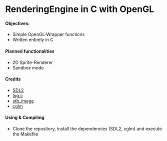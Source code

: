 # RenderingEngine in C with OpenGL

#### Objectives:
   - Simple OpenGL-Wrapper functions
   - Written entirely in C
    
#### Planned functionalities   
   - 2D Sprite-Renderer
   - Sandbox mode

#### Credits
   - [SDL2](https://www.libsdl.org/index.php)
   - [log.c](https://github.com/rxi/log.c)
   - [stb_image](https://github.com/nothings/stb/blob/master/stb_image.h)
   - [cglm](https://github.com/recp/cglm)
    
#### Using & Compiling
   - Clone the repository, install the dependencies (SDL2, cglm) and execute the Makefile